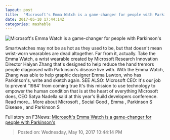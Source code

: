 ```yaml
---
layout: post
title:  "Microsoft's Emma Watch is a game-changer for people with Parkinson's"
date: 2017-05-10 17:44:14Z
categories: mashable
---
```


![Microsoft's Emma Watch is a game-changer for people with Parkinson's](http://i.amz.mshcdn.com/aYvrflU7aDP_LUYE7bYhI8COHFk=/1200x630/2017%2F05%2F10%2F49%2F97ca3957e00e44cc948fbe2d14710989.0f0a4.png)

Smartwatches may not be as hot as they used to be, but that doesn't mean wrist-worn wearables are dead altogether. Far from it, actually. Take the Emma Watch, a wrist wearable created by Microsoft Research Innovation Director Haiyan Zhang that's designed to help reduce the hand tremors people diagnosed with Parkinson's disease live with. With the Emma Watch, Zhang was able to help graphic designer Emma Lawton, who has Parkinson's, write and sketch again. SEE ALSO: Microsoft CEO: It's our job to prevent '1984' from coming true It's this mission to use technology to empower the human condition that is at the heart of everything Microsoft does, CEO Satya Nadella said at this year's Build developers conference. Read more... More about Microsoft , Social Good , Emma , Parkinson S Disease , and Parkinson S


Full story on F3News: [Microsoft's Emma Watch is a game-changer for people with Parkinson's](http://www.f3nws.com/n/HdYBQC)

> Posted on: Wednesday, May 10, 2017 10:44:14 PM
